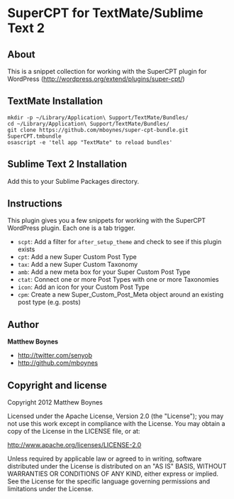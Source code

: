 # SuperCPT for TextMate/Sublime Text 2

## About

This is a snippet collection for working with the SuperCPT plugin for WordPress (http://wordpress.org/extend/plugins/super-cpt/)

## TextMate Installation


    mkdir -p ~/Library/Application\ Support/TextMate/Bundles/
    cd ~/Library/Application\ Support/TextMate/Bundles/
    git clone https://github.com/mboynes/super-cpt-bundle.git SuperCPT.tmbundle
    osascript -e 'tell app "TextMate" to reload bundles'


## Sublime Text 2 Installation

Add this to your Sublime Packages directory.

## Instructions

This plugin gives you a few snippets for working with the SuperCPT WordPress plugin. Each one is a tab trigger.

* `scpt`:
  Add a filter for `after_setup_theme` and check to see if this plugin exists
* `cpt`:
  Add a new Super Custom Post Type
* `tax`:
  Add a new Super Custom Taxonomy
* `amb`:
  Add a new meta box for your Super Custom Post Type
* `ctat`:
  Connect one or more Post Types with one or more Taxonomies
* `icon`:
  Add an icon for your Custom Post Type
* `cpm`:
  Create a new Super_Custom_Post_Meta object around an existing post type (e.g. posts)


## Author

**Matthew Boynes**

* http://twitter.com/senyob
* http://github.com/mboynes


## Copyright and license

Copyright 2012 Matthew Boynes

Licensed under the Apache License, Version 2.0 (the "License");
you may not use this work except in compliance with the License.
You may obtain a copy of the License in the LICENSE file, or at:

   http://www.apache.org/licenses/LICENSE-2.0

Unless required by applicable law or agreed to in writing, software
distributed under the License is distributed on an "AS IS" BASIS,
WITHOUT WARRANTIES OR CONDITIONS OF ANY KIND, either express or implied.
See the License for the specific language governing permissions and
limitations under the License.